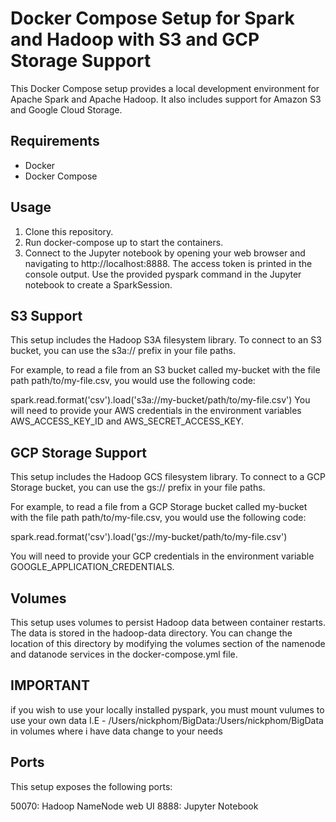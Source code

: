 # Docker Compose Setup for Spark and Hadoop with S3 and GCP Storage Support
This Docker Compose setup provides a local development environment for Apache Spark and Apache Hadoop. It also includes support for Amazon S3 and Google Cloud Storage.

## Requirements
* Docker
* Docker Compose
## Usage
 1. Clone this repository.
 2. Run docker-compose up to start the containers.
 3. Connect to the Jupyter notebook by opening your web browser and navigating to http://localhost:8888. The access token is printed in the console output.
Use the provided pyspark command in the Jupyter notebook to create a SparkSession.
## S3 Support
This setup includes the Hadoop S3A filesystem library. To connect to an S3 bucket, you can use the s3a:// prefix in your file paths.

For example, to read a file from an S3 bucket called my-bucket with the file path path/to/my-file.csv, you would use the following code:


spark.read.format('csv').load('s3a://my-bucket/path/to/my-file.csv')
You will need to provide your AWS credentials in the environment variables AWS_ACCESS_KEY_ID and AWS_SECRET_ACCESS_KEY.

## GCP Storage Support
This setup includes the Hadoop GCS filesystem library. To connect to a GCP Storage bucket, you can use the gs:// prefix in your file paths.

For example, to read a file from a GCP Storage bucket called my-bucket with the file path path/to/my-file.csv, you would use the following code:


spark.read.format('csv').load('gs://my-bucket/path/to/my-file.csv')

You will need to provide your GCP credentials in the environment variable GOOGLE_APPLICATION_CREDENTIALS.

## Volumes
This setup uses volumes to persist Hadoop data between container restarts. The data is stored in the hadoop-data directory. You can change the location of this directory by modifying the volumes section of the namenode and datanode services in the docker-compose.yml file.
## IMPORTANT

if you wish to use your locally installed pyspark, you must mount vulumes to use your own data
I.E  - /Users/nickphom/BigData:/Users/nickphom/BigData in volumes where i have data change to your needs

## Ports
This setup exposes the following ports:

50070: Hadoop NameNode web UI
8888: Jupyter Notebook
